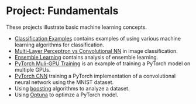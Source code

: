 # Project: Fundamentals

These projects illustrate basic machine learning concepts.

- [Classification Examples](https://github.com/efarish/portfolio/blob/main/fundamentals/Classification_Examples.ipynb) contains examples of using various machine learning algorithms for classification. 
- [Multi-Layer Perceptron vs Convolutional NN](https://github.com/efarish/portfolio/blob/main/fundamentals/MLP_vs_CNN_Classification.ipynb) in image classification.
- [Ensemble Learning](https://github.com/efarish/portfolio/blob/main/fundamentals/Ensemble_Learning.ipynb) contains analysis of ensemble learning.
- [PyTorch Muli-GPU Training](https://github.com/efarish/portfolio/tree/main/fundamentals/multi_gpu) is an example of training a PyTorch model on multiple GPUs.
- [PyTorch CNN](https://github.com/efarish/portfolio/blob/main/fundamentals/CNN_Example_1.ipynb) training a PyTorch implementation of a convolutional neural network using the MNIST dataset.
- Using [boosting](https://github.com/efarish/portfolio/tree/main/research/abalone) algorithms to analyze a dataset.
- Using [Optuna](https://github.com/efarish/portfolio/tree/main/fundamentals/tuning) to optimze a PyTorch model.

